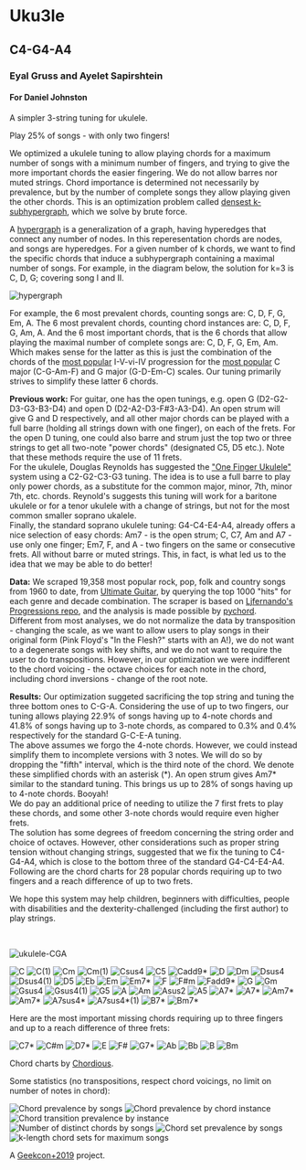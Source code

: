 # Uku3le
## C4-G4-A4
### Eyal Gruss and Ayelet Sapirshtein
#### For Daniel Johnston

A simpler 3-string tuning for ukulele.

Play 25% of songs - with only two fingers!

We optimized a ukulele tuning to allow playing chords for a maximum number of songs with a minimum number of fingers, 
and trying to give the more important chords the easier fingering. We do not allow barres nor muted strings. 
Chord importance is determined not necessarily by prevalence, but by the number of complete songs they allow playing given the other chords.
This is an optimization problem called [densest k-subhypergraph](https://arxiv.org/abs/1605.04284), which we solve by brute force.  

A [hypergraph](https://en.wikipedia.org/wiki/Hypergraph) is a generalization of a graph, having hyperedges that connect any number of nodes. 
In this reperesentation chords are nodes, and songs are hyperedges. For a given number of k chords, we want to find the specific chords that 
induce a subhypergraph containing a maximal number of songs. For example, in the diagram below, the solution for k=3 is C, D, G; covering song I and II.    
 
![hypergraph](assets/hypergraph.png)

For example, the 6 most prevalent chords, counting songs are: C, D, F, G, Em, A. The 6 most prevalent chords, counting chord instances are: C, D, F, G, Am, A.
And the 6 most important chords, that is the 6 chords that allow playing the maximal number of complete songs are: C, D, F, G, Em, Am.
Which makes sense for the latter as this is just the combination of the chords of the [most popular](http://www.hooktheory.com/blog/music-theory-analysis-1300-songs-for-songwriting-part2) 
I-V-vi-IV progression for the [most popular](http://www.hooktheory.com/blog/i-analyzed-the-chords-of-1300-popular-songs-for-patterns-this-is-what-i-found) C major (C-G-Am-F) and G major (G-D-Em-C) scales.
Our tuning primarily strives to simplify these latter 6 chords.

**Previous work:** For guitar, one has the open tunings, e.g. open G (D2-G2-D3-G3-B3-D4) and open D (D2-A2-D3-F#3-A3-D4).
An open strum will give G and D respectively, and all other major chords can be played with a full barre (holding all strings down with one finger), on each of the frets. 
For the open D tuning, one could also barre and strum just the top two or three strings to get all two-note "power chords" (designated C5, D5 etc.). 
Note that these methods require the use of 11 frets.  
For the ukulele, Douglas Reynolds has suggested the ["One Finger Ukulele"](https://playuke.net/one-finger-ukulele) system using a C2-G2-C3-G3 tuning. 
The idea is to use a full barre to play only power chords, as a substitute for the common major, minor, 7th, minor 7th, etc. chords. 
Reynold's suggests this tuning will work for a baritone ukulele or for a tenor ukulele with a change of strings, but not for the most common smaller soprano ukalele.  
Finally, the standard soprano ukulele tuning: G4-C4-E4-A4, already offers a nice selection of easy chords: Am7 - is the open strum; 
C, C7, Am and A7 - use only one finger; Em7, F, and A - two fingers on the same or consecutive frets. All without barre or muted strings. 
This, in fact, is what led us to the idea that we may be able to do better! 

**Data:** We scraped 19,358 most popular rock, pop, folk and country songs from 1960 to date, 
from [Ultimate Guitar](https://www.ultimate-guitar.com), by querying the top 1000 "hits" for each genre and decade combination. 
The scraper is based on [Ljfernando's Progressions repo](https://github.com/Ljfernando/Progressions), 
and the analysis is made possible by [pychord](https://github.com/yuma-m/pychord).  
Different from most analyses, we do not normalize the data by transposition - changing the scale, as we want to allow users to play songs in 
their original form (Pink Floyd's "In the Flesh?" starts with an A!), we do not want to a degenerate songs with key shifts, 
and we do not want to require the user to do transpositions. However, in our optimization we were indifferent to the chord voicing - the octave choices for each note in the chord,
including chord inversions - change of the root note.

**Results:** Our optimization suggeted sacrificing the top string and tuning the three bottom ones to C-G-A. 
Considering the use of up to two fingers, our tuning allows playing 22.9% of songs having up to 4-note chords and 41.8% of songs having up to 3-note chords, 
as compared to 0.3% and 0.4% respectively for the standard G-C-E-A tuning.  
The above assumes we forgo the 4-note chords. However, we could instead simplify them to incomplete versions with 3 notes. 
We will do so by dropping the "fifth" interval, which is the third note of the chord. We denote these simplified chords with an asterisk (\*). 
An open strum gives Am7* similar to the standard tuning. This brings us up to 28% of songs having up to 4-note chords. Booyah!  
We do pay an additional price of needing to utilize the 7 first frets to play these chords, and some other 3-note chords would require even higher frets.  
The solution has some degrees of freedom concerning the string order and choice of octaves. However, other considerations such as proper string tension without changing strings, suggested that we fix the tuning to C4-G4-A4, 
which is close to the bottom three of the standard G4-C4-E4-A4. Following are the chord charts for 28 popular chords requiring up to two fingers and a reach difference of up to two frets.

We hope this system may help children, beginners with difficulties, people with disabilities and the dexterity-challenged (including the first author) to play strings.

<br/>

![ukulele-CGA](assets/ukulele-CGA.jpg)

![C](assets/00_C.svg)
![C(1)](assets/01_C(1).svg)
![Cm](assets/02_Cm.svg)
![Cm(1)](assets/03_Cm(1).svg)
![Csus4](assets/04_Csus4.svg)
![C5](assets/05_C5.svg)
![Cadd9*](assets/06_Cadd9.svg)
![D](assets/07_D.svg)
![Dm](assets/08_Dm.svg)
![Dsus4](assets/09_Dsus4.svg)
![Dsus4(1)](assets/10_Dsus4(1).svg)
![D5](assets/11_D5.svg)
![Eb](assets/12_Eb.svg)
![Em](assets/13_Em.svg)
![Em7*](assets/14_Em7.svg)
![F](assets/15_F.svg)
![F#m](assets/16_F%23m.svg)
![Fadd9*](assets/17_Fadd9.svg)
![G](assets/18_G.svg)
![Gm](assets/19_Gm.svg)
![Gsus4](assets/20_Gsus4.svg)
![Gsus4(1)](assets/21_Gsus4(1).svg)
![G5](assets/22_G5.svg)
![A](assets/23_A.svg)
![Am](assets/24_Am.svg)
![Asus2](assets/25_Asus2.svg)
![A5](assets/26_A5.svg)
![A7*](assets/27_A7.svg)
![A7*](assets/28_A7(1).svg)
![Am7*](assets/29_Am7.svg)
![Am7*](assets/30_Am7(1).svg)
![A7sus4*](assets/31_A7sus4.svg)
![A7sus4*(1)](assets/32_A7sus4(1).svg)
![B7*](assets/33_B7.svg)
![Bm7*](assets/34_Bm7.svg)

Here are the most important missing chords requiring up to three fingers and up to a reach difference of three frets:

![C7*](assets/35_C7.svg)
![C#m](assets/36_C%23m.svg)
![D7*](assets/37_D7.svg)
![E](assets/38_E.svg)
![F#](assets/39_F%23.svg)
![G7*](assets/40_G7.svg)
![Ab](assets/41_Ab.svg)
![Bb](assets/42_Bb.svg)
![B](assets/43_B.svg)
![Bm](assets/44_Bm.svg)

Chord charts by [Chordious](https://chordious.com).

Some statistics (no transpositions, respect chord voicings, no limit on number of notes in chord):

![Chord prevalence by songs](assets/chord_prevalence_by_songs.svg)
![Chord prevalence by chord instance](assets/chord_prevalence_by_chord_instance.svg)
![Chord transition prevalence by instance](assets/chord_transition_prevalence_by_instance.svg)
![Number of distinct chords by songs](assets/number_of_distinct_chords_by_songs.svg)
![Chord set prevalence by songs](assets/chord_set_prevalence_by_songs.svg)
![k-length chord sets for maximum songs](assets/k-length_chord_sets_for_maximum_songs.svg)

A [Geekcon+2019](https://geekcon.org/geekcon-plus-2019) project.
